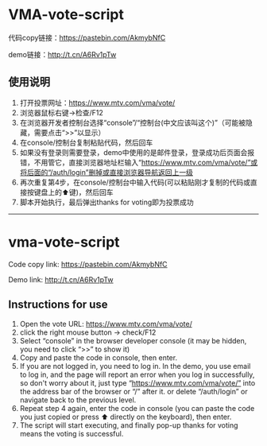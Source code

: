 # VMA-vote-script
代码copy链接：https://pastebin.com/AkmybNfC

demo链接：http://t.cn/A6Rv1pTw
## 使用说明
1. 打开投票网址：https://www.mtv.com/vma/vote/
2. 浏览器鼠标右键->检查/F12
3. 在浏览器开发者控制台选择“console”/“控制台(中文应该叫这个)”（可能被隐藏，需要点击“>>”以显示）
4. 在console/控制台复制粘贴代码，然后回车
5. 如果没有登录则需要登录，demo中使用的是邮件登录，登录成功后页面会报错，不用管它，直接浏览器地址栏输入“https://www.mtv.com/vma/vote/”或将后面的“/auth/login”删掉或直接浏览器导航返回上一级
6. 再次重复第4步，在console/控制台中输入代码(可以粘贴刚才复制的代码或直接按键盘上的⬆️键)，然后回车
7. 脚本开始执行，最后弹出thanks for voting即为投票成功
---
# vma-vote-script
Code copy link: https://pastebin.com/AkmybNfC

Demo link: http://t.cn/A6Rv1pTw
## Instructions for use
1. Open the vote URL: https://www.mtv.com/vma/vote/
2. click the right mouse button -> check/F12
3. Select “console” in the browser developer console (it may be hidden, you need to click “>>” to show it)
4. Copy and paste the code in console, then enter.
5. If you are not logged in, you need to log in. In the demo, you use email to log in, and the page will report an error when you log in successfully, so don't worry about it, just type “https://www.mtv.com/vma/vote/” into the address bar of the browser or “/” after it. or delete “/auth/login” or navigate back to the previous level.
6. Repeat step 4 again, enter the code in console (you can paste the code you just copied or press ⬆️ directly on the keyboard), then enter.
7. The script will start executing, and finally pop-up thanks for voting means the voting is successful.
